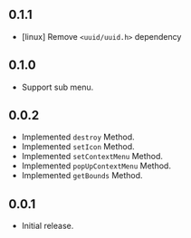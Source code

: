 ## 0.1.1

* [linux] Remove `<uuid/uuid.h>` dependency

## 0.1.0

* Support sub menu.

## 0.0.2

* Implemented `destroy` Method.
* Implemented `setIcon` Method.
* Implemented `setContextMenu` Method.
* Implemented `popUpContextMenu` Method.
* Implemented `getBounds` Method.

## 0.0.1

* Initial release.
